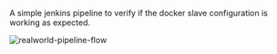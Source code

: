 A simple jenkins pipeline to verify if the docker slave configuration is working as expected.


![realworld-pipeline-flow](https://github.com/user-attachments/assets/9a777dd5-1ca0-454d-a110-1bfded4f5a93)
